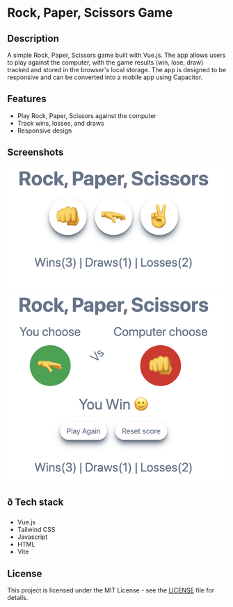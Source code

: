 # Rock, Paper, Scissors Game

## Description

A simple Rock, Paper, Scissors game built with Vue.js. The app allows users to play against the computer, with the game results (win, lose, draw) tracked and stored in the browser's local storage. The app is designed to be responsive and can be converted into a mobile app using Capacitor.

## Features

- Play Rock, Paper, Scissors against the computer
- Track wins, losses, and draws
- Responsive design
<!-- - Mobile app support using Capacitor -->

## Screenshots

[![Game Play Screen](screenshots/game-play.png)](screenshots/game-play.png)
[![Results Screen](screenshots/results.png)](screenshots/results.png)

## ð Tech stack
- Vue.js
- Tailwind CSS
- Javascript
- HTML
- Vite

## License

This project is licensed under the MIT License - see the [LICENSE](LICENSE) file for details.

